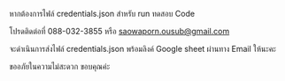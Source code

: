 หากต้องการไฟล์ credentials.json สำหรับ run ทดสอบ Code 

โปรดติดต่อที่ 088-032-3855 หรือ saowaporn.ousub@gmail.com

จะดำเนินการส่งไฟล์ credentials.json พร้อมลิงค์ Google sheet ผ่านทาง Email ให้นะคะ

ขออภัยในความไม่สะดวก ขอบคุณค่ะ 
